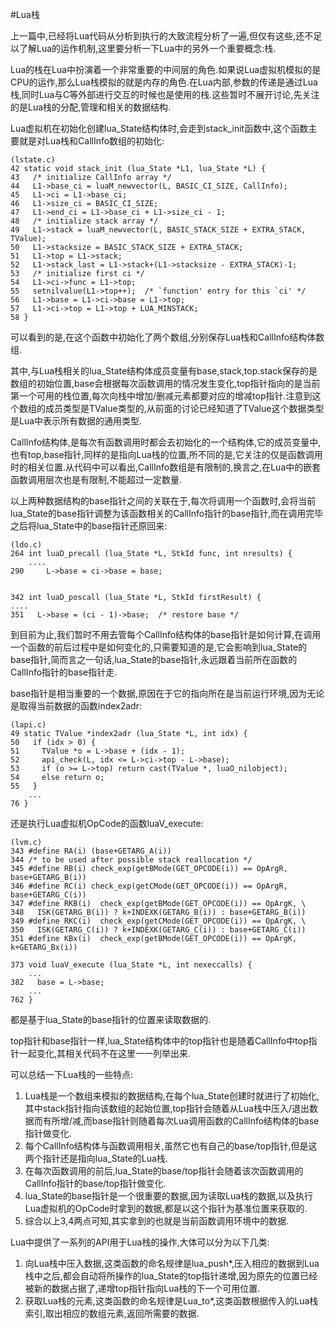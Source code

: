 #Lua栈

上一篇中,已经将Lua代码从分析到执行的大致流程分析了一遍,但仅有这些,还不足以了解Lua的运作机制,这里要分析一下Lua中的另外一个重要概念:栈.

Lua的栈在Lua中扮演着一个非常重要的中间层的角色.如果说Lua虚拟机模拟的是CPU的运作,那么Lua栈模拟的就是内存的角色.在Lua内部,参数的传递是通过Lua栈,同时Lua与C等外部进行交互的时候也是使用的栈.这些暂时不展开讨论,先关注的是Lua栈的分配,管理和相关的数据结构.

Lua虚拟机在初始化创建lua_State结构体时,会走到stack_init函数中,这个函数主要就是对Lua栈和CallInfo数组的初始化:

	(lstate.c)
	42 static void stack_init (lua_State *L1, lua_State *L) {
 	43   /* initialize CallInfo array */
 	44   L1->base_ci = luaM_newvector(L, BASIC_CI_SIZE, CallInfo);
 	45   L1->ci = L1->base_ci;
 	46   L1->size_ci = BASIC_CI_SIZE;
 	47   L1->end_ci = L1->base_ci + L1->size_ci - 1;
 	48   /* initialize stack array */
 	49   L1->stack = luaM_newvector(L, BASIC_STACK_SIZE + EXTRA_STACK, TValue);
 	50   L1->stacksize = BASIC_STACK_SIZE + EXTRA_STACK;
 	51   L1->top = L1->stack;
 	52   L1->stack_last = L1->stack+(L1->stacksize - EXTRA_STACK)-1;
 	53   /* initialize first ci */
 	54   L1->ci->func = L1->top;
	55   setnilvalue(L1->top++);  /* `function' entry for this `ci' */
 	56   L1->base = L1->ci->base = L1->top;
 	57   L1->ci->top = L1->top + LUA_MINSTACK;
 	58 }
 	
可以看到的是,在这个函数中初始化了两个数组,分别保存Lua栈和CallInfo结构体数组.

其中,与Lua栈相关的lua_State结构体成员变量有base,stack,top.stack保存的是数组的初始位置,base会根据每次函数调用的情况发生变化,top指针指向的是当前第一个可用的栈位置,每次向栈中增加/删减元素都要对应的增减top指针.注意到这个数组的成员类型是TValue类型的,从前面的讨论已经知道了TValue这个数据类型是Lua中表示所有数据的通用类型.

CallInfo结构体,是每次有函数调用时都会去初始化的一个结构体,它的成员变量中,也有top,base指针,同样的是指向Lua栈的位置,所不同的是,它关注的仅是函数调用时的相关位置.从代码中可以看出,CallInfo数组是有限制的,换言之,在Lua中的嵌套函数调用层次也是有限制,不能超过一定数量.

以上两种数据结构的base指针之间的关联在于,每次将调用一个函数时,会将当前lua_State的base指针调整为该函数相关的CallInfo指针的base指针,而在调用完毕之后将lua_State中的base指针还原回来:

	(ldo.c)
	264 int luaD_precall (lua_State *L, StkId func, int nresults) {
		....
	290     L->base = ci->base = base;


	342 int luaD_poscall (lua_State *L, StkId firstResult) {
	....
	351   L->base = (ci - 1)->base;  /* restore base */
	
到目前为止,我们暂时不用去管每个CallInfo结构体的base指针是如何计算,在调用一个函数的前后过程中是如何变化的,只需要知道的是,它会影响到lua_State的base指针,简而言之一句话,lua_State的base指针,永远跟着当前所在函数的CallInfo指针的base指针走.

base指针是相当重要的一个数据,原因在于它的指向所在是当前运行环境,因为无论是取得当前数据的函数index2adr:

	(lapi.c)
	49 static TValue *index2adr (lua_State *L, int idx) {
  	50   if (idx > 0) {
  	51     TValue *o = L->base + (idx - 1);
  	52     api_check(L, idx <= L->ci->top - L->base);
  	53     if (o >= L->top) return cast(TValue *, luaO_nilobject);
  	54     else return o;
  	55   }
  		...
  	76 }

还是执行Lua虚拟机OpCode的函数luaV_execute:
  	
  	(lvm.c)
  	343 #define RA(i) (base+GETARG_A(i))
	344 /* to be used after possible stack reallocation */
	345 #define RB(i) check_exp(getBMode(GET_OPCODE(i)) == OpArgR, base+GETARG_B(i))
	346 #define RC(i) check_exp(getCMode(GET_OPCODE(i)) == OpArgR, base+GETARG_C(i))
	347 #define RKB(i)  check_exp(getBMode(GET_OPCODE(i)) == OpArgK, \
	348   ISK(GETARG_B(i)) ? k+INDEXK(GETARG_B(i)) : base+GETARG_B(i))
	349 #define RKC(i)  check_exp(getCMode(GET_OPCODE(i)) == OpArgK, \
	350   ISK(GETARG_C(i)) ? k+INDEXK(GETARG_C(i)) : base+GETARG_C(i))
	351 #define KBx(i)  check_exp(getBMode(GET_OPCODE(i)) == OpArgK, k+GETARG_Bx(i))

	373 void luaV_execute (lua_State *L, int nexeccalls) {
		...
	382   base = L->base;
		...
	762 } 
	
都是基于lua_State的base指针的位置来读取数据的.

top指针和base指针一样,lua_State结构体中的top指针也是随着CallInfo中top指针一起变化,其相关代码不在这里一一列举出来.

可以总结一下Lua栈的一些特点:

1. Lua栈是一个数组来模拟的数据结构,在每个lua_State创建时就进行了初始化,其中stack指针指向该数组的起始位置,top指针会随着从Lua栈中压入/退出数据而有所增/减,而base指针则随着每次Lua调用函数的CallInfo结构体的base指针做变化.
2. 每个CallInfo结构体与函数调用相关,虽然它也有自己的base/top指针,但是这两个指针还是指向lua_State的Lua栈.
3. 在每次函数调用的前后,lua_State的base/top指针会随着该次函数调用的CallInfo指针的base/top指针做变化.
4. lua_State的base指针是一个很重要的数据,因为读取Lua栈的数据,以及执行Lua虚拟机的OpCode时拿到的数据,都是以这个指针为基准位置来获取的.
5. 综合以上3,4两点可知,其实拿到的也就是当前函数调用环境中的数据.

Lua中提供了一系列的API用于Lua栈的操作,大体可以分为以下几类:

1. 向Lua栈中压入数据,这类函数的命名规律是lua_push*,压入相应的数据到Lua栈中之后,都会自动将所操作的lua_State的top指针递增,因为原先的位置已经被新的数据占据了,递增top指针指向Lua栈的下一个可用位置.
2. 获取Lua栈的元素,这类函数的命名规律是Lua_to*,这类函数根据传入的Lua栈索引,取出相应的数组元素,返回所需要的数据.


	
